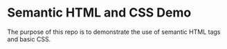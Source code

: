 # Semantic HTML and CSS Demo
The purpose of this repo is to demonstrate the use of semantic HTML tags and basic CSS.
